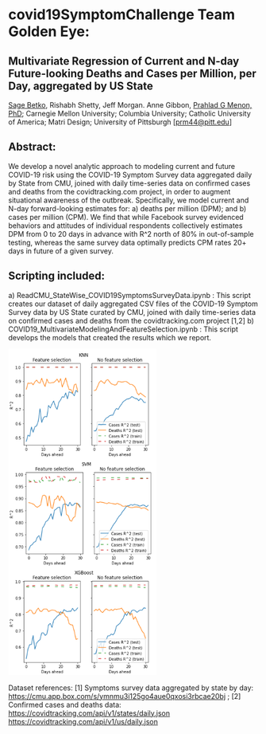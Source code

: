 # covid19SymptomChallenge Team Golden Eye:

## Multivariate Regression of Current and N-day Future-looking Deaths and Cases per Million, per Day, aggregated by US State

[Sage Betko](http://www.github.com/pkla), Rishabh Shetty, Jeff Morgan. Anne Gibbon, [Prahlad G Menon, PhD](http://www.github.com/menonpg); 
Carnegie Mellon University; Columbia University; Catholic University of America; Matri Design; University of Pittsburgh [prm44@pitt.edu]

## Abstract: 
We develop a novel analytic approach to modeling current and future COVID-19 risk using the COVID-19 Symptom Survey data aggregated daily by State from CMU, joined with daily time-series data on confirmed cases and deaths  from the covidtracking.com project, in order to augment situational awareness of the outbreak. 
Specifically, we model current and N-day forward-looking estimates for: a) deaths per million (DPM); and b) cases per million (CPM). We find that while Facebook survey evidenced behaviors and attitudes of individual respondents collectively estimates DPM from 0 to 20 days in advance with R^2 north of 80% in out-of-sample testing, whereas the same survey data optimally predicts CPM rates 20+ days in future of a given survey. 

## Scripting included:
a) ReadCMU_StateWise_COVID19SymptomsSurveyData.ipynb :  This script creates our dataset of daily aggregated CSV files of the COVID-19 Symptom Survey data by US State curated by CMU, joined with daily time-series data on confirmed cases and deaths  from the covidtracking.com project [1,2] 
b) COVID19_MultivariateModelingAndFeatureSelection.ipynb : This script develops the models that created the results which we report. 

![Results from KNN, SVM and XGBoost regression modeling of DPM and CPM N=0 to N=30 days in future](https://github.com/menonpg/covid19SymptomChallenge/raw/master/Result01.PNG)

Dataset references:
[1] Symptoms survey data aggregated by state by day: https://cmu.app.box.com/s/ymnmu3i125go4aue0qxosi3rbcae20bj ;
[2] Confirmed cases and deaths data:  https://covidtracking.com/api/v1/states/daily.json https://covidtracking.com/api/v1/us/daily.json


